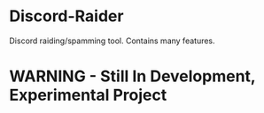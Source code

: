 # Discord-Raider

Discord raiding/spamming tool. Contains many features.
# WARNING - Still In Development, Experimental Project
